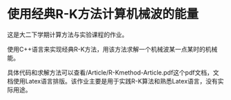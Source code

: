 # 使用经典R-K方法计算机械波的能量

  这是大二下学期计算方法与实验课程的作业。

使用C++语言来实现经典R-K方法，用该方法求解一个机械波某一点某时的机械能。

具体代码和求解方法可以查看/Article/R-Kmethod-Article.pdf这个pdf文档，文档使用Latex语言排版。该作业主要是用于实践R-K算法和熟悉Latex语言，没有实际用途。
